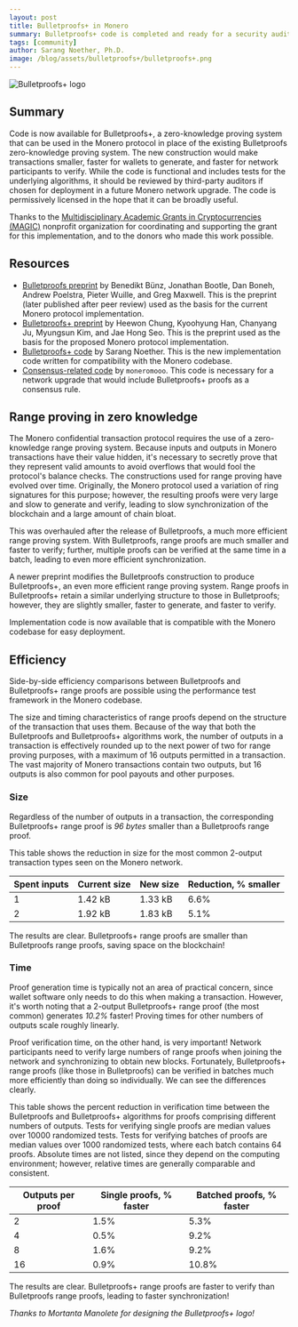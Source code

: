 ```yaml
---
layout: post
title: Bulletproofs+ in Monero
summary: Bulletproofs+ code is completed and ready for a security audit
tags: [community]
author: Sarang Noether, Ph.D.
image: /blog/assets/bulletproofs+/bulletproofs+.png
---
```


<img src="{{ page.image }}" alt="Bulletproofs+ logo"/>

## Summary

Code is now available for Bulletproofs+, a zero-knowledge proving system that can be used in the Monero protocol in place of the existing Bulletproofs zero-knowledge proving system. The new construction would make transactions smaller, faster for wallets to generate, and faster for network participants to verify. While the code is functional and includes tests for the underlying algorithms, it should be reviewed by third-party auditors if chosen for deployment in a future Monero network upgrade. The code is permissively licensed in the hope that it can be broadly useful.

Thanks to the [Multidisciplinary Academic Grants in Cryptocurrencies (MAGIC)](https://magicgrants.org) nonprofit organization for coordinating and supporting the grant for this implementation, and to the donors who made this work possible.


## Resources

- [Bulletproofs preprint](https://eprint.iacr.org/2017/1066) by Benedikt Bünz, Jonathan Bootle, Dan Boneh, Andrew Poelstra, Pieter Wuille, and Greg Maxwell.
This is the preprint (later published after peer review) used as the basis for the current Monero protocol implementation.
- [Bulletproofs+ preprint](https://eprint.iacr.org/2020/735) by Heewon Chung, Kyoohyung Han, Chanyang Ju, Myungsun Kim, and Jae Hong Seo.
This is the preprint used as the basis for the proposed Monero protocol implementation.
- [Bulletproofs+ code](https://github.com/SarangNoether/monero/tree/bp-plus) by Sarang Noether.
This is the new implementation code written for compatibility with the Monero codebase.
- [Consensus-related code](https://github.com/moneromooo-monero/bitmonero/tree/bp+c) by `moneromooo`. This code is necessary for a network upgrade that would include Bulletproofs+ proofs as a consensus rule.


## Range proving in zero knowledge

The Monero confidential transaction protocol requires the use of a zero-knowledge range proving system. Because inputs and outputs in Monero transactions have their value hidden, it's necessary to secretly prove that they represent valid amounts to avoid overflows that would fool the protocol's balance checks. The constructions used for range proving have evolved over time. Originally, the Monero protocol used a variation of ring signatures for this purpose; however, the resulting proofs were very large and slow to generate and verify, leading to slow synchronization of the blockchain and a large amount of chain bloat.

This was overhauled after the release of Bulletproofs, a much more efficient range proving system. With Bulletproofs, range proofs are much smaller and faster to verify; further, multiple proofs can be verified at the same time in a batch, leading to even more efficient synchronization.

A newer preprint modifies the Bulletproofs construction to produce Bulletproofs+, an even more efficient range proving system. Range proofs in Bulletproofs+ retain a similar underlying structure to those in Bulletproofs; however, they are slightly smaller, faster to generate, and faster to verify.

Implementation code is now available that is compatible with the Monero codebase for easy deployment.


## Efficiency

Side-by-side efficiency comparisons between Bulletproofs and Bulletproofs+ range proofs are possible using the performance test framework in the Monero codebase.

The size and timing characteristics of range proofs depend on the structure of the transaction that uses them. Because of the way that both the Bulletproofs and Bulletproofs+ algorithms work, the number of outputs in a transaction is effectively rounded up to the next power of two for range proving purposes, with a maximum of 16 outputs permitted in a transaction. The vast majority of Monero transactions contain two outputs, but 16 outputs is also common for pool payouts and other purposes.


### Size

Regardless of the number of outputs in a transaction, the corresponding Bulletproofs+ range proof is *96 bytes* smaller than a Bulletproofs range proof.

This table shows the reduction in size for the most common 2-output transaction types seen on the Monero network.

Spent inputs | Current size | New size | Reduction, % smaller
--- | --- | --- | ---
1 | 1.42 kB | 1.33 kB | 6.6%
2 | 1.92 kB | 1.83 kB | 5.1%

The results are clear. Bulletproofs+ range proofs are smaller than Bulletproofs range proofs, saving space on the blockchain!


### Time

Proof generation time is typically not an area of practical concern, since wallet software only needs to do this when making a transaction.
However, it's worth noting that a 2-output Bulletproofs+ range proof (the most common) generates *10.2%* faster!
Proving times for other numbers of outputs scale roughly linearly.

Proof verification time, on the other hand, is very important! Network participants need to verify large numbers of range proofs when joining the network and synchronizing to obtain new blocks. Fortunately, Bulletproofs+ range proofs (like those in Bulletproofs) can be verified in batches much more efficiently than doing so individually. We can see the differences clearly.

This table shows the percent reduction in verification time between the Bulletproofs and Bulletproofs+ algorithms for proofs comprising different numbers of outputs. Tests for verifying single proofs are median values over 10000 randomized tests. Tests for verifying batches of proofs are median values over 1000 randomized tests, where each batch contains 64 proofs. Absolute times are not listed, since they depend on the computing environment; however, relative times are generally comparable and consistent.

Outputs per proof | Single proofs, % faster | Batched proofs, % faster
--- | --- | ---
2  | 1.5% | 5.3%
4  | 0.5% | 9.2%
8  | 1.6% | 9.2%
16 | 0.9% | 10.8%

The results are clear. Bulletproofs+ range proofs are faster to verify than Bulletproofs range proofs, leading to faster synchronization!

*Thanks to Mortanta Manolete for designing the Bulletproofs+ logo!*
